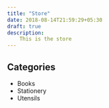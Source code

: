 ```yaml
---
title: "Store"
date: 2018-08-14T21:59:29+05:30
draft: true
description: 
    This is the store
---
```


## Categories
- Books
- Stationery
- Utensils


